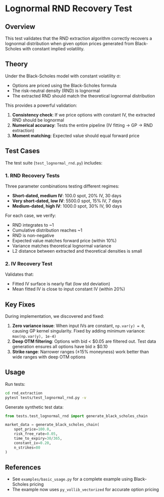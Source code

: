 # Lognormal RND Recovery Test

## Overview

This test validates that the RND extraction algorithm correctly recovers a lognormal distribution when given option prices generated from Black-Scholes with constant implied volatility.

## Theory

Under the Black-Scholes model with constant volatility σ:
- Options are priced using the Black-Scholes formula
- The risk-neutral density (RND) is lognormal
- The extracted RND should match the theoretical lognormal distribution

This provides a powerful validation:
1. **Consistency check**: If we price options with constant IV, the extracted RND should be lognormal
2. **Numerical accuracy**: Tests the entire pipeline (IV fitting → GP → RND extraction)
3. **Moment matching**: Expected value should equal forward price

## Test Cases

The test suite (`test_lognormal_rnd.py`) includes:

### 1. RND Recovery Tests
Three parameter combinations testing different regimes:
- **Short-dated, medium IV**: 100.0 spot, 20% IV, 30 days
- **Very short-dated, low IV**: 5500.0 spot, 15% IV, 7 days  
- **Medium-dated, high IV**: 1000.0 spot, 30% IV, 90 days

For each case, we verify:
- RND integrates to ~1
- Cumulative distribution reaches ~1
- RND is non-negative
- Expected value matches forward price (within 10%)
- Variance matches theoretical lognormal variance
- L2 distance between extracted and theoretical densities is small

### 2. IV Recovery Test
Validates that:
- Fitted IV surface is nearly flat (low std deviation)
- Mean fitted IV is close to input constant IV (within 20%)

## Key Fixes

During implementation, we discovered and fixed:
1. **Zero variance issue**: When input IVs are constant, `np.var(y) = 0`, causing GP kernel singularity. Fixed by adding minimum variance: `max(np.var(y), 1e-4)`
2. **Deep OTM filtering**: Options with bid < $0.05 are filtered out. Test data generation ensures all options have bid ≥ $0.10
3. **Strike range**: Narrower ranges (±15% moneyness) work better than wide ranges with deep OTM options

## Usage

Run tests:
```bash
cd rnd_extraction
pytest tests/test_lognormal_rnd.py -v
```

Generate synthetic test data:
```python
from tests.test_lognormal_rnd import generate_black_scholes_chain

market_data = generate_black_scholes_chain(
    spot_price=100.0,
    risk_free_rate=0.05,
    time_to_expiry=30/365,
    constant_iv=0.20,
    n_strikes=80
)
```

## References

- See `examples/basic_usage.py` for a complete example using Black-Scholes pricing
- The example now uses `py_vollib_vectorized` for accurate option pricing

